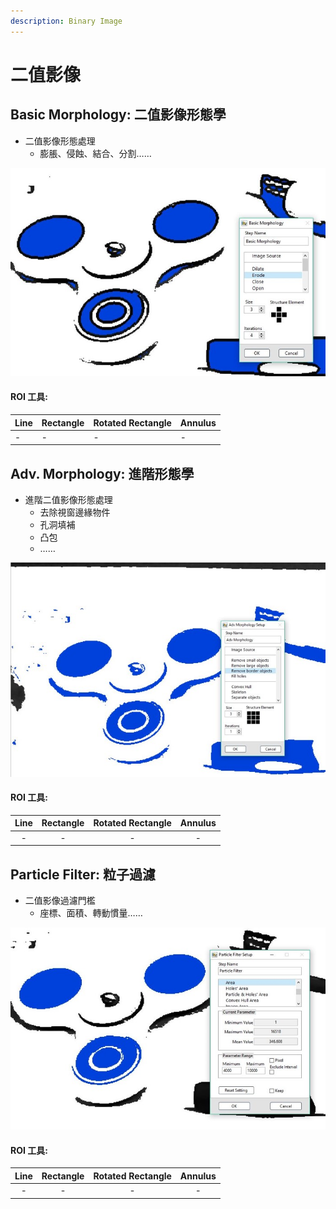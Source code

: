 ```yaml
---
description: Binary Image
---
```


# 二值影像

## Basic Morphology: 二值影像形態學

* 二值影像形態處理 
  * 膨脹、侵蝕、結合、分割……

![](../../../.gitbook/assets/tu-pian-34.jpg)

#### ROI 工具: <a id="roi-gong-ju"></a>

|  Line |  Rectangle | Rotated Rectangle |  Annulus |
| :--- | :--- | :--- | :--- |
| - | - | - | - |

 

## Adv. Morphology: 進階形態學

* 進階二值影像形態處理 
  * 去除視窗邊緣物件 
  * 孔洞填補 
  * 凸包 
  * ……

![](../../../.gitbook/assets/tu-pian-35.jpg)

#### ROI 工具:

|              Line              |         Rectangle         | Rotated Rectangle |        Annulus        |
| :---: | :---: | :---: | :---: |
| - | - | - | - |

 

## Particle Filter: 粒子過濾

* 二值影像過濾門檻 
  * 座標、面積、轉動慣量……

![](../../../.gitbook/assets/tu-pian-36.jpg)

#### ROI 工具:

|              Line              |         Rectangle         | Rotated Rectangle |        Annulus        |
| :---: | :---: | :---: | :---: |
| - | - | - | - |

 

